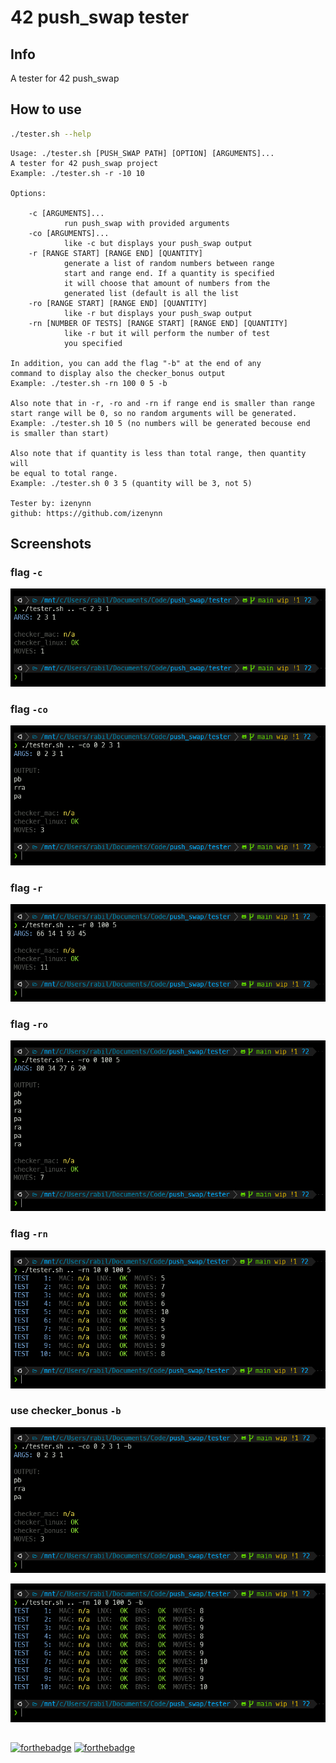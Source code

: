 # 42 push_swap tester

## Info

A tester for 42 push_swap

## How to use

```sh
./tester.sh --help
```
```
Usage: ./tester.sh [PUSH_SWAP PATH] [OPTION] [ARGUMENTS]...
A tester for 42 push_swap project
Example: ./tester.sh -r -10 10

Options:

    -c [ARGUMENTS]...
            run push_swap with provided arguments
    -co [ARGUMENTS]...
            like -c but displays your push_swap output
    -r [RANGE START] [RANGE END] [QUANTITY]
            generate a list of random numbers between range
            start and range end. If a quantity is specified
            it will choose that amount of numbers from the
            generated list (default is all the list
    -ro [RANGE START] [RANGE END] [QUANTITY]
            like -r but displays your push_swap output
    -rn [NUMBER OF TESTS] [RANGE START] [RANGE END] [QUANTITY]
            like -r but it will perform the number of test
            you specified

In addition, you can add the flag "-b" at the end of any
command to display also the checker_bonus output
Example: ./tester.sh -rn 100 0 5 -b

Also note that in -r, -ro and -rn if range end is smaller than range
start range will be 0, so no random arguments will be generated.
Example: ./tester.sh 10 5 (no numbers will be generated becouse end
is smaller than start)

Also note that if quantity is less than total range, then quantity will
be equal to total range.
Example: ./tester.sh 0 3 5 (quantity will be 3, not 5)

Tester by: izenynn
github: https://github.com/izenynn
```
## Screenshots

### flag `-c`

![screenshot c flag](screenshots/flag_c.png)

### flag `-co`

![screenshot co flag](screenshots/flag_co.png)

### flag `-r`

![screenshot r flag](screenshots/flag_r.png)

### flag `-ro`

![screenshot ro flag](screenshots/flag_ro.png)

### flag `-rn`

![screenshot rn flag](screenshots/flag_rn.png)

### use checker_bonus `-b`

![screenshot checker bonus](screenshots/chk_bns_1.png)

![screenshot checker bonus](screenshots/chk_bns_2.png)

##

[![forthebadge](https://forthebadge.com/images/badges/made-with-crayons.svg)](https://forthebadge.com)
[![forthebadge](https://forthebadge.com/images/badges/built-with-love.svg)](https://forthebadge.com)
